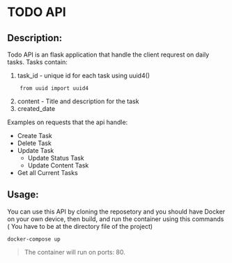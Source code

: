 # TODO API 
## Description:
Todo API is an flask application that handle the client requrest on daily tasks.
Tasks contain:
1. task_id - unique id for each task using uuid4() 
```python:
    from uuid import uuid4
```
2. content - Title and description for the task
3. created_date

Examples on requests that the api handle:
* Create Task
* Delete Task
* Update Task
    * Update Status Task
    * Update Content Task
* Get all Current Tasks

## Usage:
You can use this API by cloning the reposetory and you should have Docker on your own device, then build, and run the container using this commands ( You have to be at the directory file of the project)
```
docker-compose up
```
> The container will run on ports: 80.